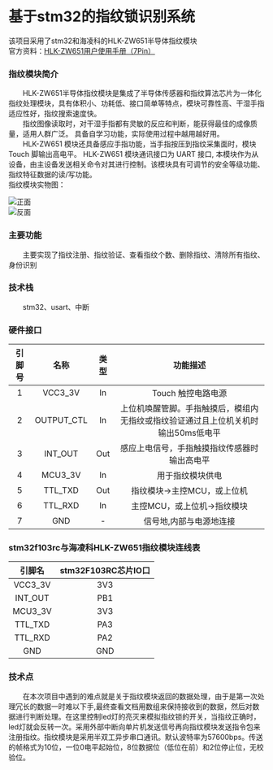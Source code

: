 # 基于stm32的指纹锁识别系统  
  该项目采用了stm32和海凌科的HLK-ZW651半导体指纹模块  
  官方资料：[HLK-ZW651用户使用手册（7Pin）](https://github.com/willow017/fingerprint_lock/blob/main/HLK-ZW651%E7%94%A8%E6%88%B7%E4%BD%BF%E7%94%A8%E6%89%8B%E5%86%8C%EF%BC%887Pin%EF%BC%89.pdf)
  
### 指纹模块简介
　　HLK-ZW651半导体指纹模块是集成了半导体传感器和指纹算法芯片为一体化指纹处理模块，具有体积小、功耗低、接口简单等特点，模块可靠性高、干湿手指适应性好，指纹搜索速度快。  
　　指纹图像读取时，对干湿手指都有灵敏的反应和判断，能获得最佳的成像质量，适用人群广泛。 具备自学习功能，实际使用过程中越用越好用。  
　　HLK-ZW651 模块还具备感应手指功能，当手指按压到指纹采集面时，模块 Touch 脚输出高电平。 HLK-ZW651 模块通讯接口为 UART 接口, 本模块作为从设备，由主设备发送相关命令对其进行控制。该模块具有可调节的安全等级功能、指纹特征数据的读/写功能。  
  指纹模块实物图：  
  
![正面](https://github.com/willow017/fingerprint_lock/blob/main/1.png)   
![反面](https://github.com/willow017/fingerprint_lock/blob/main/0.png)  
### 主要功能  
　　主要实现了指纹注册、指纹验证、查看指纹个数、删除指纹、清除所有指纹、身份识别
### 技术栈  
　　stm32、usart、中断
### 硬件接口
|引脚号|名称|类型|功能描述|
|:----:|:----:|:----:|:----:|
|1|VCC3_3V|In|Touch 触控电路电源|
|2|OUTPUT_CTL|In|上位机唤醒管脚。手指触摸后，模组内无指纹或指纹验证通过且上位机关机时输出50ms低电平|
|3|INT_OUT|Out|感应上电信号，手指触摸指纹传感器时输出高电平|
|4|MCU3_3V|In|用于指纹模块供电|
|5|TTL_TXD|Out|指纹模块→主控MCU，或上位机|
|6|TTL_RXD|In|主控MCU，或上位机→指纹模块|
|7|GND|-|信号地,内部与电源地连接|
### stm32f103rc与海凌科HLK-ZW651指纹模块连线表
|引脚名|stm32F103RC芯片IO口|  
|:----:|:----:|  
|VCC3_3V|3V3|    
|INT_OUT|PB1|  
|MCU3_3V|3V3|  
|TTL_TXD|PA3|  
|TTL_RXD|PA2|  
|GND|GND|  
### 技术点
　　在本次项目中遇到的难点就是关于指纹模块返回的数据处理，由于是第一次处理冗长的数据一时难以下手,最终查看文档用数组来保持接收到的数据，然后对数据进行判断处理。在这里控制led灯的亮灭来模拟指纹锁的开关，当指纹正确时，led灯就会反转一次。采用外部中断向单片机发送信号再向指纹模块发送指令包来注册指纹。指纹模块是采用半双工异步串口通讯。默认波特率为57600bps。传送的帧格式为10位，一位0电平起始位，8位数据位（低位在前）和2位停止位，无校验位。

